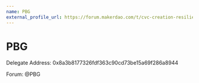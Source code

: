 ```yaml
---
name: PBG
external_profile_url: https://forum.makerdao.com/t/cvc-creation-resiliency-cvc/20353
---
```


# PBG
Delegate Address: 0x8a3b8177326fdf363c90cd73be15a69f286a8944

Forum: @PBG